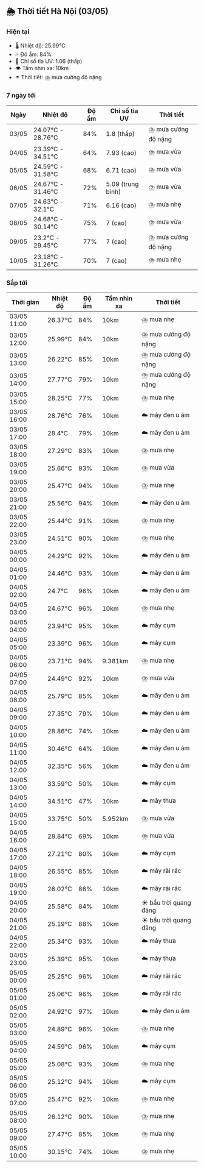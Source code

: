 ## 🌦️ Thời tiết Hà Nội (03/05)

### Hiện tại

- 🌡️ Nhiệt độ: 25.99℃
- 💦 Độ ẩm: 84%
- 🌟 Chỉ số tia UV: 1.06 (thấp)
- 👁️ Tầm nhìn xa: 10km
- ☂️ Thời tiết: ⛈️ mưa cường độ nặng

### 7 ngày tới

| Ngày | Nhiệt độ | Độ ẩm | Chỉ số tia UV | Thời tiết |
| --- | --- | --- | --- | --- |
| 03/05 | 24.07℃ - 28.76℃ | 84% | 1.8 (thấp) | ⛈️ mưa cường độ nặng |
| 04/05 | 23.39℃ - 34.51℃ | 64% | 7.93 (cao) | ⛈️ mưa vừa |
| 05/05 | 24.59℃ - 31.58℃ | 68% | 6.71 (cao) | ⛈️ mưa vừa |
| 06/05 | 24.67℃ - 31.46℃ | 72% | 5.09 (trung bình) | ⛈️ mưa vừa |
| 07/05 | 24.63℃ - 32.1℃ | 71% | 6.16 (cao) | ⛈️ mưa nhẹ |
| 08/05 | 24.68℃ - 30.14℃ | 75% | 7 (cao) | ⛈️ mưa vừa |
| 09/05 | 23.2℃ - 29.45℃ | 77% | 7 (cao) | ⛈️ mưa cường độ nặng |
| 10/05 | 23.18℃ - 31.26℃ | 70% | 7 (cao) | ⛈️ mưa nhẹ |

### Sắp tới

| Thời gian | Nhiệt độ | Độ ẩm | Tầm nhìn xa | Thời tiết |
| --- | --- | --- | --- | --- |
| 03/05 11:00 | 26.37℃ | 84% | 10km | ⛈️ mưa nhẹ |
| 03/05 12:00 | 25.99℃ | 84% | 10km | ⛈️ mưa cường độ nặng |
| 03/05 13:00 | 26.22℃ | 85% | 10km | ⛈️ mưa cường độ nặng |
| 03/05 14:00 | 27.77℃ | 79% | 10km | ⛈️ mưa cường độ nặng |
| 03/05 15:00 | 28.25℃ | 77% | 10km | ⛈️ mưa nhẹ |
| 03/05 16:00 | 28.76℃ | 76% | 10km | ☁️ mây đen u ám |
| 03/05 17:00 | 28.4℃ | 79% | 10km | ☁️ mây đen u ám |
| 03/05 18:00 | 27.29℃ | 83% | 10km | ⛈️ mưa nhẹ |
| 03/05 19:00 | 25.66℃ | 93% | 10km | ⛈️ mưa vừa |
| 03/05 20:00 | 25.47℃ | 94% | 10km | ⛈️ mưa nhẹ |
| 03/05 21:00 | 25.56℃ | 94% | 10km | ☁️ mây đen u ám |
| 03/05 22:00 | 25.44℃ | 91% | 10km | ⛈️ mưa nhẹ |
| 03/05 23:00 | 24.51℃ | 90% | 10km | ⛈️ mưa nhẹ |
| 04/05 00:00 | 24.29℃ | 92% | 10km | ☁️ mây đen u ám |
| 04/05 01:00 | 24.46℃ | 93% | 10km | ☁️ mây đen u ám |
| 04/05 02:00 | 24.7℃ | 96% | 10km | ☁️ mây đen u ám |
| 04/05 03:00 | 24.67℃ | 96% | 10km | ⛈️ mưa nhẹ |
| 04/05 04:00 | 23.94℃ | 95% | 10km | ☁️ mây cụm |
| 04/05 05:00 | 23.39℃ | 96% | 10km | ☁️ mây cụm |
| 04/05 06:00 | 23.71℃ | 94% | 9.381km | ⛈️ mưa nhẹ |
| 04/05 07:00 | 24.49℃ | 92% | 10km | ⛈️ mưa vừa |
| 04/05 08:00 | 25.79℃ | 85% | 10km | ☁️ mây đen u ám |
| 04/05 09:00 | 27.35℃ | 79% | 10km | ☁️ mây đen u ám |
| 04/05 10:00 | 28.86℃ | 74% | 10km | ☁️ mây đen u ám |
| 04/05 11:00 | 30.46℃ | 64% | 10km | ☁️ mây đen u ám |
| 04/05 12:00 | 32.35℃ | 56% | 10km | ☁️ mây đen u ám |
| 04/05 13:00 | 33.59℃ | 50% | 10km | ☁️ mây cụm |
| 04/05 14:00 | 34.51℃ | 47% | 10km | ☁️ mây thưa |
| 04/05 15:00 | 33.75℃ | 50% | 5.952km | ⛈️ mưa vừa |
| 04/05 16:00 | 28.84℃ | 69% | 10km | ⛈️ mưa vừa |
| 04/05 17:00 | 27.21℃ | 80% | 10km | ☁️ mây cụm |
| 04/05 18:00 | 26.55℃ | 85% | 10km | ☁️ mây rải rác |
| 04/05 19:00 | 26.02℃ | 86% | 10km | ☁️ mây rải rác |
| 04/05 20:00 | 25.58℃ | 84% | 10km | ☀️ bầu trời quang đãng |
| 04/05 21:00 | 25.19℃ | 88% | 10km | ☀️ bầu trời quang đãng |
| 04/05 22:00 | 25.34℃ | 93% | 10km | ☁️ mây thưa |
| 04/05 23:00 | 25.39℃ | 95% | 10km | ☁️ mây thưa |
| 05/05 00:00 | 25.25℃ | 96% | 10km | ☁️ mây rải rác |
| 05/05 01:00 | 25.06℃ | 96% | 10km | ☁️ mây rải rác |
| 05/05 02:00 | 24.92℃ | 97% | 10km | ☁️ mây đen u ám |
| 05/05 03:00 | 24.89℃ | 96% | 10km | ⛈️ mưa nhẹ |
| 05/05 04:00 | 24.59℃ | 96% | 10km | ☁️ mây cụm |
| 05/05 05:00 | 25.08℃ | 93% | 10km | ⛈️ mưa nhẹ |
| 05/05 06:00 | 25.12℃ | 94% | 10km | ☁️ mây cụm |
| 05/05 07:00 | 25.47℃ | 92% | 10km | ⛈️ mưa nhẹ |
| 05/05 08:00 | 26.12℃ | 90% | 10km | ⛈️ mưa nhẹ |
| 05/05 09:00 | 27.47℃ | 85% | 10km | ⛈️ mưa nhẹ |
| 05/05 10:00 | 30.15℃ | 74% | 10km | ⛈️ mưa nhẹ |

